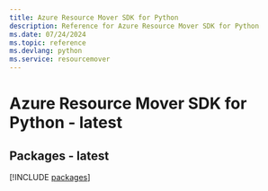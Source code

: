 ```yaml
---
title: Azure Resource Mover SDK for Python
description: Reference for Azure Resource Mover SDK for Python
ms.date: 07/24/2024
ms.topic: reference
ms.devlang: python
ms.service: resourcemover
---
```

# Azure Resource Mover SDK for Python - latest
## Packages - latest
[!INCLUDE [packages](resource-mover-index.md)]